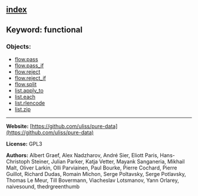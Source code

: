 [index](../index.html)
---

## Keyword: functional

### Objects:
* [flow.pass](../flow.pass.html)
* [flow.pass_if](../flow.pass_if.html)
* [flow.reject](../flow.reject.html)
* [flow.reject_if](../flow.reject_if.html)
* [flow.split](../flow.split.html)
* [list.apply_to](../list.apply_to.html)
* [list.each](../list.each.html)
* [list.rlencode](../list.rlencode.html)
* [list.zip](../list.zip.html)

---
**Website:** [https://github.com/uliss/pure-data](https://github.com/uliss/pure-data)

**License:** GPL3

**Authors:** Albert Graef, Alex Nadzharov, André Sier, Eliott Paris, Hans-Christoph Steiner, Julian Parker, Katja Vetter, Mayank Sanganeria, Mikhail Malt, Oliver Larkin, Olli Parviainen, Paul Bourke, Pierre Cochard, Pierre Guillot, Richard Dudas, Romain Michon, Serge Poltavsky, Serge Potlavsky, Thomas Le Meur, Till Bovermann, Viacheslav Lotsmanov, Yann Orlarey, naivesound, thedrgreenthumb
